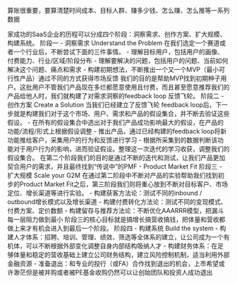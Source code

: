 算账很重要，要算清楚时间成本、目标人群、赚多少钱、怎么赚、怎么推等一系列数据

家成功的SaaS企业的历程可以分成四个阶段：洞察需求、创作方案、扩大规模、构建系统。 阶段一 - 洞察需求 Understand the Problem 在我们选定一个赛道或者一个行业后，不断尝试下面的三件事情。 - 理解目标用户，包括用户的画像、付费能力、行业/区域/阶段分布 - 理解要解决的问题，包括用户的问题、当前如何解决这个问题、痛点和需求 - 构建初期想法，不断推出一个又一个MVP（最小可行性产品）通过不同的方式获得市场反馈 我们的目的是帮助MVP找到初期种子用户。这批用户不管我们产品现在多烂都愿意使用且付费，而且甚至愿意推荐我们的产品给他人时，我们就构建了对需求洞察的feedback loop 反馈飞轮。 阶段二 - 创作方案 Create a Solution 当我们已经建立了反馈飞轮 feedback loop后，下一步就是构建我们对于这个市场、用户、需求和产品的假设集合，并不断去验证这些假设。 - 在所有的假设集合中选出对于我们产品成功影响最大的假设，在产品的功能/流程/形式上根据假设调整 - 推出产品，通过已经构建的feedback loop将新功能推给客户，采集用户的行为和反馈进行学习 - 根据所采集到的数据判断该功能对于用户行为的影响，进而验证假设。整理这一次迭代的学习收获，调整我们的假设集合。 在第二个阶段我们的目的是通过不断的迭代和测试，让我们产品更加契合用户的需求，并且最终找到“传说中”的PMF - Product Market Fit 阶段三 - 扩大规模 Scale your G2M 在通过第二阶段中不断对产品的实验帮助我们找到初步的Product Market Fit之后，第三阶段我们则将重心放到不断对目标客户、市场定位、增长渠道等进行实验。 - 构建获客方法论：测试不同的inbound / outbound增长模式以及增长渠道 - 构建付费转化方法论：测试不同的变现模式、付费方案、定价数额 - 构建留存与推荐方法论：不断优化AAARRR模型，把漏斗每一层阻力做到最小 阶段三的核心目标就是搞增长搞营收搞钱，把体量和营收都做上来才有机会进入到最后一个阶段。 阶段四 - 构建系统 Build the system - 构建人才体系：招聘、培训、管理、绩效、筛选等全体系的建立，让公司成为一个有机体，可以不断根据外部变化调整自身内部结构吸纳人才 - 构建财务体系：在足够体量和稳定的营收基础上建立公司财务结构，建立风险控制机制，适当利用外部金融资源 - 准备退出：和专业的投行（或FA）合作找到退出的机会，上市希望或许渺茫但是被并购或者被PE基金收购仍然可以让创始团队和投资人成功退出